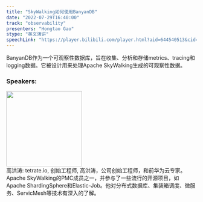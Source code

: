 ```yaml
---
title: "SkyWalking如何使用BanyanDB"
date: "2022-07-29T16:40:00"
track: "observability"
presenters: "Hongtao Gao"
stype: "英文演讲"
speechLink: "https://player.bilibili.com/player.html?aid=644540513&cid=806243925&page=1"
---
```

BanyanDB作为一个可观察性数据库，旨在收集、分析和存储metrics、tracing和logging数据。它被设计用来处理Apache SkyWalking生成的可观察性数据。
 ### Speakers: 
 <img src="images/speaker/1078.png" width="200" /><br>高洪涛: tetrate.io, 创始工程师, 高洪涛，公司创始工程师，和前华为云专家。Apache SkyWalking的PMC成员之一，并参与了一些流行的开源项目，如Apache ShardingSphere和Elastic-Job。他对分布式数据库、集装箱调度、微服务、ServicMesh等技术有深入的了解。

 
